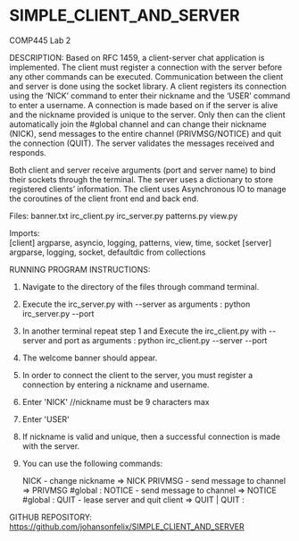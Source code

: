 # SIMPLE_CLIENT_AND_SERVER
 COMP445 Lab 2 
 
DESCRIPTION:
Based on RFC 1459, a client-server chat application is implemented. The client must register a connection with the server before any other commands can be executed. Communication between the client and server is done using the socket library. 
A client registers its connection using the ‘NICK’ command to enter their nickname and the ‘USER’ command to enter a username. A connection is made based on if the server is alive and the nickname provided is unique to the server. Only then can the client automatically join the #global channel and can change their nickname (NICK), send messages to the entire channel (PRIVMSG/NOTICE)  and quit the connection (QUIT). The server validates the messages received and responds. 

Both client and server receive arguments (port and server name) to bind their sockets through the terminal. The server uses a dictionary to store registered clients’ information. The client uses Asynchronous IO to manage the coroutines of the client front end and back end.

Files:
	banner.txt 
	irc_client.py
	irc_server.py
	patterns.py
	view.py

Imports:	
[client] argparse, asyncio, logging, patterns, view, time, socket
[server] argparse, logging, socket, defaultdic from collections


 RUNNING PROGRAM INSTRUCTIONS:
 1. Navigate to the directory of the files through command terminal.
 2. Execute the irc_server.py with --server as arguments : python irc_server.py --port <PORT NUMBER>
 3. In another terminal repeat step 1 and Execute the irc_client.py  with --server and port as arguments : python irc_client.py --server <YOUR HOST NAME> --port<PORT NUMBER>
 4. The welcome banner should appear.
 5. In order to connect the client to the server, you must register a connection by entering a nickname and username.
 6. Enter 'NICK' <YOUR NICKNAME>               //nickname must be 9 characters max
 7. Enter 'USER' <YOUR USERNAME>
 8. If nickname is valid and unique, then a successful connection is made with the server.
 9. You can use the following commands:
      
     NICK - change nickname		     => NICK <NEW NICKNAME> 
     PRIVMSG - send message to channel  => PRIVMSG #global :<YOUR MESSAGE>
     NOTICE - send message to channel => NOTICE #global :<YOUR MESSAGE>
     QUIT - lease server and quit client => QUIT   | QUIT : <YOUR REASON>
 
 
 GITHUB REPOSITORY:  https://github.com/johansonfelix/SIMPLE_CLIENT_AND_SERVER
 
 
